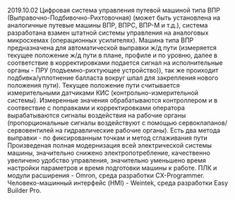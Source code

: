 2019.10.02
Цифровая система управления путевой машиной типа ВПР (Выправочно-Подбивочно-Рихтовочная) (может быть установлена на аналогичные путевые машины ВПР, ВПРС, ВПР-М и т.д.), система разработана взамен штатной системы управления на аналоговых микросхемах (операционных усилителях).
Машина типа ВПР предназначена для автоматической выправки ж/д пути (измеряется текущее положение ж/д пути в плане, профиле и по уровню, далее в соответствие в корректировками подается сигнал на исполнительные органы - ПРУ (подъемно-рихтующее устройство)), так же проиходит подбивка/уплотнение балласта вокруг шпал для закрепления нового положения пути). Текущее положение пути считывается измерительными датчиками КИС (контрольно-измерительной системы). Измеренные значения обрабатываются контроллером и в соотвествие с поправками и корректировками оператора вырабатываются сигналы воздействия на рабочие органы (пропорциональные сигналы воздействуют с помощью сервоклапанов/сервовентилей на гидравлические рабочие органы). Есть два метода выправки - по фиксированным точкам и метод сглаживания пути
Произведеная полная модернизация всей электрической системы машины, значительно снижено электропотребление, качественно увеличено удобство управления, значительно уменьшено время настройки параметров и время подготовки машины к работе.
ПЛК и модули расширения - Omron, среда разработки CX-Programmer. Человеко-машинный интерфейс (HMI) - Weintek, среда разработки Easy Builder Pro.
